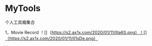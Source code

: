 # MyTools
个人工具箱集合

1，Movie Record ！[]（https://s2.ax1x.com/2020/01/11/lIla6S.png）！[]（https://s2.ax1x.com/2020/01/11/lI1sDe.png）
